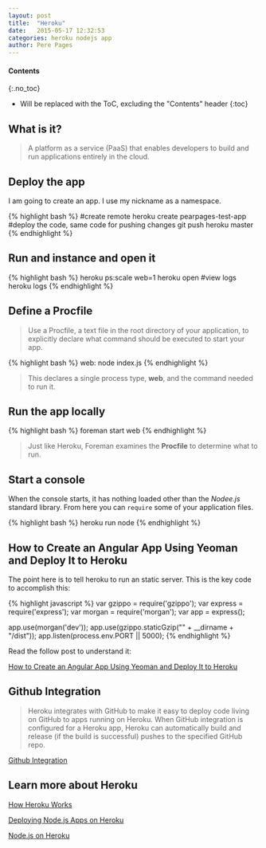 ```yaml
---
layout: post
title:  "Heroku"
date:   2015-05-17 12:32:53
categories: heroku nodejs app
author: Pere Pages
---
```


#### Contents
{:.no_toc}

* Will be replaced with the ToC, excluding the "Contents" header
{:toc}

## What is it?

>A platform as a service (PaaS) that enables developers to build and run applications entirely in the cloud.

## Deploy the app

I am going to create an app. I use my nickname as a namespace.

{% highlight bash %}
#create remote
heroku create pearpages-test-app
#deploy the code, same code for pushing changes
git push heroku master
{% endhighlight %}

## Run and instance and open it

{% highlight  bash %}
heroku ps:scale web=1
heroku open
#view logs
heroku logs
{% endhighlight %}

## Define a Procfile

> Use a Procfile, a text file in the root directory of your application, to explicitly declare what command should be executed to start your app.

{% highlight  bash %}
web: node index.js
{% endhighlight %}

> This declares a single process type, **web**, and the command needed to run it.

## Run the app locally

{% highlight  bash %}
foreman start web
{% endhighlight %}

> Just like Heroku, Foreman examines the **Procfile** to determine what to run.

## Start a console

When the console starts, it has nothing loaded other than the *Nodee.js* standard library. From here you can ```require``` some of your application files.

{% highlight  bash %}
heroku run node
{% endhighlight %}

## How to Create an Angular App Using Yeoman and Deploy It to Heroku

The point here is to tell heroku to run an static server. This is the key code to accomplish this:

{% highlight javascript %}
var gzippo = require('gzippo');
var express = require('express');
var morgan = require('morgan');
var app = express();

app.use(morgan('dev'));
app.use(gzippo.staticGzip("" + __dirname + "/dist"));
app.listen(process.env.PORT || 5000);
{% endhighlight %}

Read the follow post to understand it:

[How to Create an Angular App Using Yeoman and Deploy It to Heroku](http://awaxman11.github.io/blog/2014/07/13/how-to-create-an-angular-app-using-yeoman-and-deploy-it-to-heroku/)

## Github Integration

> Heroku integrates with GitHub to make it easy to deploy code living on GitHub to apps running on Heroku. When GitHub integration is configured for a Heroku app, Heroku can automatically build and release (if the build is successful) pushes to the specified GitHub repo. 

[Github Integration](https://devcenter.heroku.com/articles/github-integration)

## Learn more about Heroku

[How Heroku Works](https://devcenter.heroku.com/articles/how-heroku-works)

[Deploying Node.js Apps on Heroku](https://devcenter.heroku.com/articles/deploying-nodejs)

[Node.js on Heroku](https://devcenter.heroku.com/categories/nodejs)
